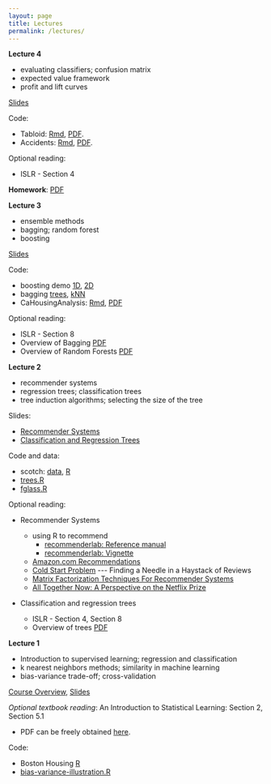 ```yaml
---
layout: page
title: Lectures
permalink: /lectures/
---
```



**Lecture 4**

* evaluating classifiers; confusion matrix
* expected value framework
* profit and lift curves

[Slides](https://piazza.com/class_profile/get_resource/izev9lpuf6f6bc/j66mdamgq7x5o6)

Code:

* Tabloid: [Rmd](https://raw.githubusercontent.com/ChicagoBoothML/ML2016/master/code/lec04/tabloid.Rmd), [PDF](https://raw.githubusercontent.com/ChicagoBoothML/ML2016/master/code/lec04/tabloid.pdf).
* Accidents: [Rmd](https://github.com/ChicagoBoothML/ML2016/raw/master/code/lec04/accidents.Rmd), [PDF](https://github.com/ChicagoBoothML/ML2016/raw/master/code/lec04/accidents.pdf).


Optional reading: 

* ISLR - Section 4


**Homework**: [PDF](https://piazza.com/class_profile/get_resource/izev9lpuf6f6bc/j633b709f8n2jx)

**Lecture 3**

* ensemble methods
* bagging; random forest
* boosting

[Slides](https://piazza.com/class_profile/get_resource/izev9lpuf6f6bc/j631whfi6y4o2)

Code: 

* boosting demo [1D](https://raw.githubusercontent.com/ChicagoBoothML/ML2016/master/code/lec03/boosting_demo_1D.R), [2D](https://raw.githubusercontent.com/ChicagoBoothML/ML2016/master/code/lec03/boosting_demo_2D.R)
* bagging [trees](https://raw.githubusercontent.com/ChicagoBoothML/ML2016/master/code/lec03/tree-bagging.R), [kNN](https://raw.githubusercontent.com/ChicagoBoothML/ML2016/master/code/lec03/knn-bagging.R)
* CaHousingAnalysis: [Rmd](https://raw.githubusercontent.com/ChicagoBoothML/ML2016/master/code/lec03/CaHousingAnalysis.Rmd), [PDF](https://github.com/ChicagoBoothML/ML2016/raw/master/code/lec03/CaHousingAnalysis.pdf)

Optional reading: 

* ISLR - Section 8
* Overview of Bagging [PDF](http://statistics.berkeley.edu/sites/default/files/tech-reports/421.pdf)
* Overview of Random Forests [PDF](https://www.stat.berkeley.edu/~breiman/RandomForests/cc_home.htm)


**Lecture 2**

* recommender systems
* regression trees; classification trees
* tree induction algorithms; selecting the size of the tree

Slides:

* [Recommender Systems](https://piazza.com/class_profile/get_resource/izev9lpuf6f6bc/j61ni5xfuii1sj)
* [Classification and Regression Trees](https://piazza.com/class_profile/get_resource/izev9lpuf6f6bc/j61niiyiyeo1va)

Code and data:

* scotch: [data](https://raw.githubusercontent.com/mlakolar/BUS41000/master/data/scotch.csv), [R](https://raw.githubusercontent.com/mlakolar/BUS41000/master/data/scotch.R)
* [trees.R](https://raw.githubusercontent.com/ChicagoBoothML/ML2016/master/code/trees.R)
* [fglass.R](https://raw.githubusercontent.com/ChicagoBoothML/ML2016/master/code/fglass.R) 

Optional reading: 

* Recommender Systems

  * using R to recommend
    + [recommenderlab: Reference manual](https://cran.r-project.org/web/packages/recommenderlab/recommenderlab.pdf)   
    + [recommenderlab: Vignette](https://cran.r-project.org/web/packages/recommenderlab/vignettes/recommenderlab.pdf)   
  * [Amazon.com Recommendations](http://www.cs.umd.edu/~samir/498/Amazon-Recommendations.pdf) 
  * [Cold Start Problem](https://pdfs.semanticscholar.org/44af/1071f2b943b178ea8259e14fb0c722a3bcd4.pdf) ---  Finding a Needle in a Haystack of Reviews    
  * [Matrix Factorization Techniques For Recommender Systems](https://datajobs.com/data-science-repo/Recommender-Systems-%5BNetflix%5D.pdf)
  * [All Together Now: A Perspective on the Netflix Prize](http://dx.doi.org/10.1080/09332480.2010.10739787)

* Classification and regression trees

  * ISLR - Section 4, Section 8
  * Overview of trees [PDF](http://www.ise.bgu.ac.il/faculty/liorr/hbchap9.pdf)



**Lecture 1**

* Introduction to supervised learning; regression and classification
* k nearest neighbors methods; similarity in machine learning
* bias-variance trade-off; cross-validation

[Course Overview](https://piazza.com/class_profile/get_resource/izev9lpuf6f6bc/j5ygjld9mu26re),
[Slides](https://piazza.com/class_profile/get_resource/izev9lpuf6f6bc/j5ygjbkr1qa6pk)  

_Optional textbook reading_: An Introduction to Statistical Learning: Section 2, Section 5.1

* PDF can be freely obtained [here](http://www-bcf.usc.edu/~gareth/ISL/).

Code: 

* Boston Housing [R](https://raw.githubusercontent.com/ChicagoBoothML/ML2016/master/code/Boston_knn.R)
* [bias-variance-illustration.R](https://raw.githubusercontent.com/ChicagoBoothML/ML2016/master/code/bias-variance-illustration.R)

<!---

**Lecture 2**

* linear models for regression and classification; logistic regression
* modern methods for variable selection; ridge regression and lasso

**Lecture 3**

* regression trees; classification trees
* tree induction algorithms; selecting the size of the tree




--->
